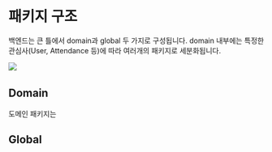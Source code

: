 # 패키지 구조

백엔드는 큰 틀에서 domain과 global 두 가지로 구성됩니다. domain 내부에는 특정한 관심사(User, Attendance 등)에 따라 여러개의 패키지로 세분화됩니다.&#x20;

![](<../.gitbook/assets/스크린샷 2025-03-18 오후 12.37.58.png>)

## Domain

도메인 패키지는&#x20;

## Global
